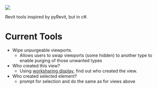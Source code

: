 <img src="https://github.com/ParallaxTeam/sharpRevit/blob/main/docs/sharpRevitLogo.svg"/>


Revit tools inspired by pyRevit, but in c#.


# Current Tools
- Wipe unpurgeable viewports.
  - Allows users to swap viewports (some hidden) to another type to enable purging of those unwanted types
- Who created this view?
  - Using [worksharing display](https://github.com/johnpierson/RhythmForDynamo/blob/fe576807203292ce9a05b3cfeb508b0f9ff0ddbd/src/Rhythm/Rhythm.SharedProject/Revit/Worksharing/Element.cs#L20-L57), find out who created the view.
- Who created selected element?
  - prompt for selection and do the same as for views above
